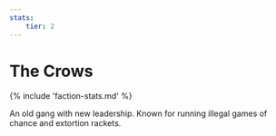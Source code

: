 ```yaml
---
stats:
    tier: 2
---
```

# The Crows

{% include 'faction-stats.md' %}

An old gang with new leadership.
Known for running illegal games of chance and extortion rackets.
